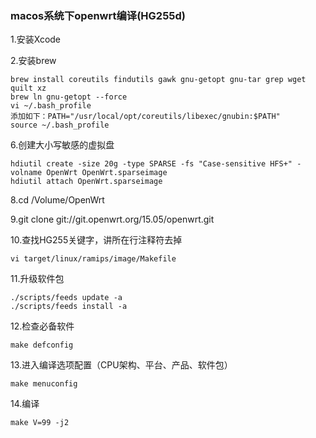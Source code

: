 ### macos系统下openwrt编译(HG255d)	

1.安装Xcode

2.安装brew

	brew install coreutils findutils gawk gnu-getopt gnu-tar grep wget quilt xz
	brew ln gnu-getopt --force
	vi ~/.bash_profile
	添加如下：PATH="/usr/local/opt/coreutils/libexec/gnubin:$PATH"
	source ~/.bash_profile

6.创建大小写敏感的虚拟盘

	hdiutil create -size 20g -type SPARSE -fs "Case-sensitive HFS+" -volname OpenWrt OpenWrt.sparseimage
	hdiutil attach OpenWrt.sparseimage

8.cd /Volume/OpenWrt

9.git clone git://git.openwrt.org/15.05/openwrt.git

10.查找HG255关键字，讲所在行注释符去掉

	vi target/linux/ramips/image/Makefile 

11.升级软件包 

	./scripts/feeds update -a
	./scripts/feeds install -a

12.检查必备软件

	make defconfig

13.进入编译选项配置（CPU架构、平台、产品、软件包）

	make menuconfig

14.编译

	make V=99 -j2
